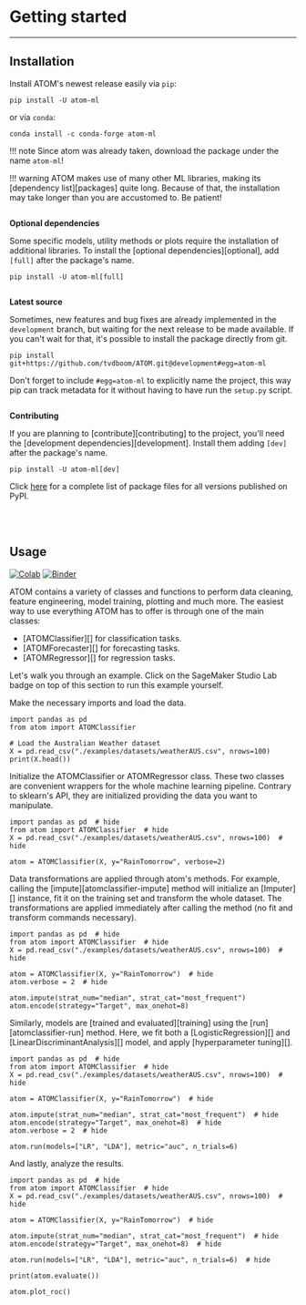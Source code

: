 # Getting started
-----------------

## Installation

Install ATOM's newest release easily via `pip`:

    pip install -U atom-ml

or via `conda`:

    conda install -c conda-forge atom-ml

!!! note
    Since atom was already taken, download the package under the name `atom-ml`!

!!! warning
    ATOM makes use of many other ML libraries, making its [dependency list][packages]
    quite long. Because of that, the installation may take longer than you
    are accustomed to. Be patient!

<br style="display: block; margin-top: 2em; content: ' '">

**Optional dependencies**

Some specific models, utility methods or plots require the installation of
additional libraries. To install the [optional dependencies][optional], add
`[full]` after the package's name.

    pip install -U atom-ml[full]

<br style="display: block; margin-top: 2em; content: ' '">

**Latest source**

Sometimes, new features and bug fixes are already implemented in the
`development` branch, but waiting for the next release to be made
available. If you can't wait for that, it's possible to install the
package directly from git.

    pip install git+https://github.com/tvdboom/ATOM.git@development#egg=atom-ml

Don't forget to include `#egg=atom-ml` to explicitly name the project,
this way pip can track metadata for it without having to have run the
`setup.py` script.

<br style="display: block; margin-top: 2em; content: ' '">

**Contributing**

If you are planning to [contribute][contributing] to the project,
you'll need the [development dependencies][development]. Install them
adding `[dev]` after the package's name.

    pip install -U atom-ml[dev]

Click [here](https://pypi.org/simple/atom-ml/) for a complete list of
package files for all versions published on PyPI.

<br><br>


## Usage

[![Colab](https://colab.research.google.com/assets/colab-badge.svg)](https://colab.research.google.com/drive/1H8pL-iAICeaKqWQxWsb6fN9zPNZK722s#scrollTo=LrtjgDQFvU2z&forceEdit=true&sandboxMode=true)
[![Binder](https://mybinder.org/badge_logo.svg)](https://mybinder.org/v2/gh/tvdboom/ATOM/HEAD)

ATOM contains a variety of classes and functions to perform data cleaning,
feature engineering, model training, plotting and much more. The easiest
way to use everything ATOM has to offer is through one of the main classes:

* [ATOMClassifier][] for classification tasks.
* [ATOMForecaster][] for forecasting tasks.
* [ATOMRegressor][] for regression tasks.

Let's walk you through an example. Click on the SageMaker Studio Lab badge
on top of this section to run this example yourself.

Make the necessary imports and load the data.

```pycon
import pandas as pd
from atom import ATOMClassifier

# Load the Australian Weather dataset
X = pd.read_csv("./examples/datasets/weatherAUS.csv", nrows=100)
print(X.head())
```

Initialize the ATOMClassifier or ATOMRegressor class. These two classes
are convenient wrappers for the whole machine learning pipeline. Contrary
to sklearn's API, they are initialized providing the data you want to
manipulate.

```pycon
import pandas as pd  # hide
from atom import ATOMClassifier  # hide
X = pd.read_csv("./examples/datasets/weatherAUS.csv", nrows=100)  # hide

atom = ATOMClassifier(X, y="RainTomorrow", verbose=2)
```

Data transformations are applied through atom's methods. For example,
calling the [impute][atomclassifier-impute] method will initialize an
[Imputer][] instance, fit it on the training set and transform the whole
dataset. The transformations are applied immediately after calling the
method (no fit and transform commands necessary).

```pycon
import pandas as pd  # hide
from atom import ATOMClassifier  # hide
X = pd.read_csv("./examples/datasets/weatherAUS.csv", nrows=100)  # hide

atom = ATOMClassifier(X, y="RainTomorrow")  # hide
atom.verbose = 2  # hide

atom.impute(strat_num="median", strat_cat="most_frequent")  
atom.encode(strategy="Target", max_onehot=8)
```

Similarly, models are [trained and evaluated][training] using the
[run][atomclassifier-run] method. Here, we fit both a [LogisticRegression][]
and [LinearDiscriminantAnalysis][] model, and apply [hyperparameter tuning][].

```pycon
import pandas as pd  # hide
from atom import ATOMClassifier  # hide
X = pd.read_csv("./examples/datasets/weatherAUS.csv", nrows=100)  # hide

atom = ATOMClassifier(X, y="RainTomorrow")  # hide

atom.impute(strat_num="median", strat_cat="most_frequent")  # hide 
atom.encode(strategy="Target", max_onehot=8)  # hide
atom.verbose = 2  # hide

atom.run(models=["LR", "LDA"], metric="auc", n_trials=6)
```

And lastly, analyze the results.

```pycon
import pandas as pd  # hide
from atom import ATOMClassifier  # hide
X = pd.read_csv("./examples/datasets/weatherAUS.csv", nrows=100)  # hide

atom = ATOMClassifier(X, y="RainTomorrow")  # hide

atom.impute(strat_num="median", strat_cat="most_frequent")  # hide 
atom.encode(strategy="Target", max_onehot=8)  # hide

atom.run(models=["LR", "LDA"], metric="auc", n_trials=6)  # hide

print(atom.evaluate())

atom.plot_roc()
```
